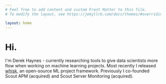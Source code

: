 ```yaml
---
# Feel free to add content and custom Front Matter to this file.
# To modify the layout, see https://jekyllrb.com/docs/themes/#overriding-theme-defaults

layout: home
---
```


# Hi.

I'm Derek Haynes - currently researching tools to give data scientists more flow when working on machine learning projects. Most recently I released [whisk](https://docs.whisk-ml.org), an open-source ML project framework. Previously I co-founded Scout APM (acquired) and Scout Server Monitoring (acquired).
